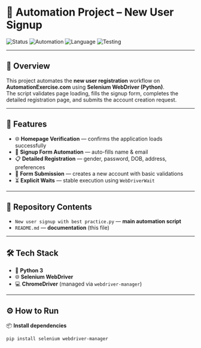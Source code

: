 # 🤖 Automation Project – New User Signup

![Status](https://img.shields.io/badge/Project-Completed-brightgreen)
![Automation](https://img.shields.io/badge/Tool-Selenium-blue)
![Language](https://img.shields.io/badge/Language-Python-yellow)
![Testing](https://img.shields.io/badge/Type-UI%20Automation-red)

---

## 📌 Overview
This project automates the **new user registration** workflow on **AutomationExercise.com** using **Selenium WebDriver (Python)**.  
The script validates page loading, fills the signup form, completes the detailed registration page, and submits the account creation request.

---

## 🚀 Features
- 🌐 **Homepage Verification** — confirms the application loads successfully  
- 📝 **Signup Form Automation** — auto-fills name & email  
- 📋 **Detailed Registration** — gender, password, DOB, address, preferences  
- 🔐 **Form Submission** — creates a new account with basic validations  
- ⏳ **Explicit Waits** — stable execution using `WebDriverWait`

---

## 📂 Repository Contents
- `New user signup with best practice.py` — **main automation script**
- `README.md` — **documentation** (this file)

---

## 🛠️ Tech Stack
- 🐍 **Python 3**
- 🌐 **Selenium WebDriver**
- 💻 **ChromeDriver** (managed via `webdriver-manager`)

---

## ⚙️ How to Run

📦 **Install dependencies**

```bash
pip install selenium webdriver-manager











